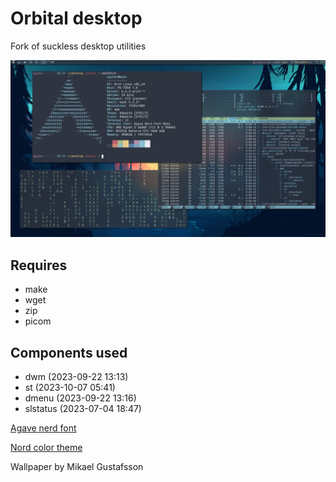 # Orbital desktop

Fork of suckless desktop utilities

![desktop](https://github.com/OrbitalOyster/desktop/blob/40aef4f282567889c6ba3838fe542c851e4786ba/screenshot.png)

Requires
-------
- make
- wget
- zip
- picom

Components used
---------------

- dwm      (2023-09-22 13:13)
- st       (2023-10-07 05:41)
- dmenu    (2023-09-22 13:16)
- slstatus (2023-07-04 18:47)

[Agave nerd font](https://github.com/ryanoasis/nerd-fonts)

[Nord color theme](https://www.nordtheme.com/)

Wallpaper by Mikael Gustafsson
